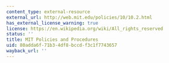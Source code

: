 ```yaml
---
content_type: external-resource
external_url: http://web.mit.edu/policies/10/10.2.html
has_external_license_warning: true
license: https://en.wikipedia.org/wiki/All_rights_reserved
status: ''
title: MIT Policies and Procedures
uid: 80adda6f-71b3-4df8-bccd-f3c1f7743657
wayback_url: ''
---
```

